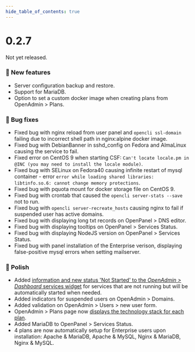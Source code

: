 ```yaml
--- 
hide_table_of_contents: true
---
```


# 0.2.7

Not yet released.

### 🚀 New features
- Server configuration backup and restore.
- Support for MariaDB.
- Option to set a custom docker image when creating plans from OpenAdmin > Plans.

### 🐛 Bug fixes
- Fixed bug with nginx reload from user panel and `opencli ssl-domain` failing due to incorrect shell path in nginx:alpine docker image. 
- Fixed bug with DebianBanner in sshd_config on Fedora and AlmaLinux causing the service to fail.
- Fixed error on CentOS 9 when starting CSF: `Can't locate locale.pm in @INC (you may need to install the locale module)`. 
- Fixed bug with SELinux on Fedora40 causing infinite restart of mysql container - error `error while loading shared libraries: libtinfo.so.6: cannot change memory protections`.
- Fixed bug with pquota mount for docker storage file on CentOS 9.
- Fixed bug with crontab that caused the `opencli server-stats --save` not to run.
- Fixed bug with `opencli server-recreate_hosts` causing nginx to fail if suspended user has active domains.
- Fixed bug with displaying long txt records on OpenPanel > DNS editor.
- Fixed bug with displaying tooltips on OpenPanel > Services Status.
- Fixed bug with displaying NodeJS version on OpenPanel > Services Status.
- Fixed bug with panel installation of the Enterprise verison, displaying false-positive mysql errors when setting mailserver.

### 💅 Polish
- Added [information and new status 'Not Started' to the *OpenAdmin > Dashboard* services widget](https://i.postimg.cc/NMQSN63C/2024-08-29-12-59.png) for services that are not running but will be automatically started when needed.
- Added indicators for suspended users on OpenAdmin > Domains.
- Added validation on OpenAdmin > Users > new user form.
- OpenAdmin > Plans page now [displays the technology stack for each plan](https://i.postimg.cc/gjWMfXKn/2024-08-29-20-19.png).
- Added MariaDB to OpenPanel > Services Status.
- 4 plans are now automatically setup for Enterprise users upon installation: Apache & MariaDB, Apache & MySQL, Nginx & MariaDB, Nginx & MySQL.
